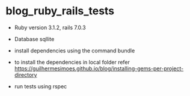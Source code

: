 # blog_ruby_rails_tests

- Ruby version 3.1.2, rails 7.0.3

- Database sqllite

- install dependencies using the command bundle

- to install the dependencies in local folder refer https://guilhermesimoes.github.io/blog/installing-gems-per-project-directory

- run tests using rspec
